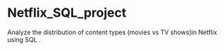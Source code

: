 # Netflix_SQL_project
Analyze the distribution of content types (movies vs TV shows)in Netflix using SQL .
